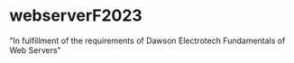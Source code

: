 # webserverF2023
“In fulfillment of the requirements of Dawson Electrotech Fundamentals of Web Servers"
